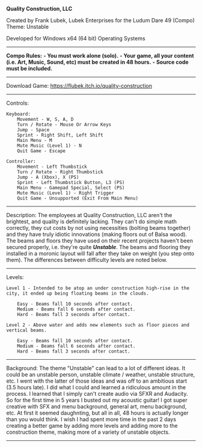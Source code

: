 **Quality Construction, LLC**

Created by Frank Lubek, Lubek Enterprises for the Ludum Dare 49 (Compo)
Theme: Unstable

Developed for Windows x64 (64 bit) Operating Systems

--------------------------------------------------------------------------------------------
**Compo Rules:**
	**- You must work alone (solo).**
	**- Your game, all your content (i.e. Art, Music, Sound, etc) must be created in 48 hours.**
	**- Source code must be included.**
	

--------------------------------------------------------------------------------------------

Download Game: https://flubek.itch.io/quality-construction

--------------------------------------------------------------------------------------------


Controls:

	Keyboard:
		Movement - W, S, A, D 
		Turn / Rotate - Mouse Or Arrow Keys
		Jump - Space
		Sprint - Right Shift, Left Shift
		Main Menu - M
		Mute Music (Level 1) - N
		Quit Game - Escape
		
	Controller:
		Movement - Left Thumbstick
		Turn / Rotate - Right Thumbstick
		Jump - A (Xbox), X (PS)
		Sprint - Left Thumbstick Button, L3 (PS)
		Main Menu - Gamepad Special, Select (PS)
		Mute Music (Level 1) - Right Trigger
		Quit Game - Unsupported (Exit From Main Menu)
		
--------------------------------------------------------------------------------------------

Description:
	The employees at Quality Construction, LLC aren't the brightest, and quality is definitely lacking. They can't do simple math 
	correctly, they cut costs by not using necessities (bolting beams together) and they have truly idiotic innovations (making
	floors out of Balsa wood). The beams and floors they have used on their recent projects haven't been secured properly, 
	i.e. they're quite ***Unstable***. The beams and flooring they installed in a moronic layout will fall after they take 
	on weight (you step onto them). The differences between difficulty levels are noted below.
	
--------------------------------------------------------------------------------------------

Levels:

	Level 1 - Intended to be atop an under construction high-rise in the city, it ended up being floating beams in the clouds.
	
		Easy - Beams fall 10 seconds after contact.
		Medium - Beams fall 6 seconds after contact.
		Hard - Beams fall 3 seconds after contact.
	
	Level 2 - Above water and adds new elements such as floor pieces and vertical beams.
	
		Easy - Beams fall 10 seconds after contact.
		Medium - Beams fall 6 seconds after contact.
		Hard - Beams fall 3 seconds after contact.


--------------------------------------------------------------------------------------------

Background:
	The theme "Unstable" can lead to a lot of different ideas. It could be an unstable person, unstable climate / weather,
	unstable structure, etc. I went with the latter of those ideas and was off to an ambitious start (3.5 hours late). I did 
	what I could and learned a ridiculous amount in the process. I learned that I simply can't create audio via SFXR and Audacity.
	So for the first time in 5 years I busted out my acoustic guitar! I got super creative with SFX and menu background, general art, 
	menu background, etc. At first it seemed daughnting, but all in all, 48 hours is actually longer than you would think. 
	I wish I had spent more time in the past 2 days creating a 	better game by adding more levels and adding more to the 
	construction theme, making more of a variety of unstable objects. 	

--------------------------------------------------------------------------------------------


